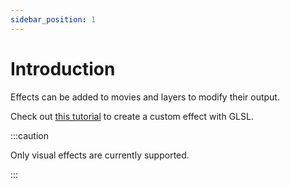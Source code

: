 ```yaml
---
sidebar_position: 1
---
```


# Introduction

Effects can be added to movies and layers to modify their output.

Check out [this tutorial](../../tutorials/custom-glsl-effect) to create a custom effect with GLSL.

:::caution

Only visual effects are currently supported.

:::
